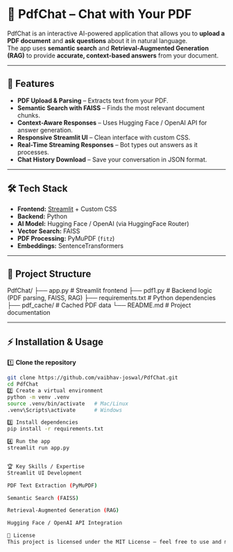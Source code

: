 # 📄 PdfChat – Chat with Your PDF

PdfChat is an interactive AI-powered application that allows you to **upload a PDF document** and **ask questions** about it in natural language.  
The app uses **semantic search** and **Retrieval-Augmented Generation (RAG)** to provide **accurate, context-based answers** from your document.

---

## 🚀 Features
- **PDF Upload & Parsing** – Extracts text from your PDF.
- **Semantic Search with FAISS** – Finds the most relevant document chunks.
- **Context-Aware Responses** – Uses Hugging Face / OpenAI API for answer generation.
- **Responsive Streamlit UI** – Clean interface with custom CSS.
- **Real-Time Streaming Responses** – Bot types out answers as it processes.
- **Chat History Download** – Save your conversation in JSON format.

---

## 🛠️ Tech Stack
- **Frontend:** [Streamlit](https://streamlit.io/) + Custom CSS
- **Backend:** Python
- **AI Model:** Hugging Face / OpenAI (via HuggingFace Router)
- **Vector Search:** FAISS
- **PDF Processing:** PyMuPDF (`fitz`)
- **Embeddings:** SentenceTransformers

---

## 📂 Project Structure
PdfChat/
├── app.py           # Streamlit frontend
├── pdf1.py          # Backend logic (PDF parsing, FAISS, RAG)
├── requirements.txt   # Python dependencies
├── pdf_cache/       # Cached PDF data
└── README.md        # Project documentation


---

## ⚡ Installation & Usage

1️⃣ **Clone the repository**
```bash
git clone https://github.com/vaibhav-joswal/PdfChat.git
cd PdfChat
2️⃣ Create a virtual environment
python -m venv .venv
source .venv/bin/activate   # Mac/Linux
.venv\Scripts\activate      # Windows

3️⃣ Install dependencies
pip install -r requirements.txt

4️⃣ Run the app
streamlit run app.py


🏆 Key Skills / Expertise
Streamlit UI Development

PDF Text Extraction (PyMuPDF)

Semantic Search (FAISS)

Retrieval-Augmented Generation (RAG)

Hugging Face / OpenAI API Integration

📜 License
This project is licensed under the MIT License – feel free to use and modify.
